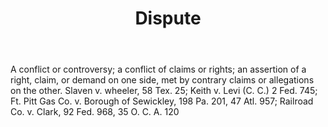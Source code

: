 ---
title: Dispute
letter: D
permalink: "/definitions/bld-dispute.html"
body: A conflict or controversy; a conflict of claims or rights; an assertion of a
  right, claim, or demand on one side, met by contrary claims or allegations on the
  other. Slaven v. wheeler, 58 Tex. 25; Keith v. Levi (C. C.) 2 Fed. 745; Ft. Pitt
  Gas Co. v. Borough of Sewickley, 198 Pa. 201, 47 Atl. 957; Railroad Co. v. Clark,
  92 Fed. 968, 35 O. C. A. 120
published_at: '2018-07-07'
source: Black's Law Dictionary 2nd Ed (1910)
layout: post
---